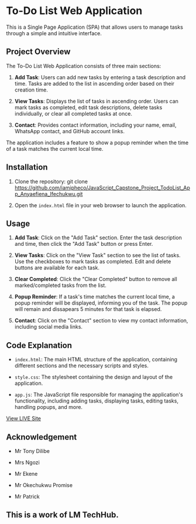 # To-Do List Web Application

This is a Single Page Application (SPA) that allows users to manage tasks through a simple and intuitive interface.

## Project Overview

The To-Do List Web Application consists of three main sections:

1. **Add Task**: Users can add new tasks by entering a task description and time. Tasks are added to the list in ascending order based on their creation time.

2. **View Tasks**: Displays the list of tasks in ascending order. Users can mark tasks as completed, edit task descriptions, delete tasks individually, or clear all completed tasks at once.

3. **Contact**: Provides contact information, including your name, email, WhatsApp contact, and GitHub account links.

The application includes a feature to show a popup reminder when the time of a task matches the current local time.

## Installation

1. Clone the repository: 
   git clone https://github.com/iamipheco/JavaScript_Capstone_Project_TodoList_App_Anyaefiena_Ifechukwu.git

    
2. Open the `index.html` file in your web browser to launch the application.

## Usage

1. **Add Task**: Click on the "Add Task" section. Enter the task description and time, then click the "Add Task" button or press Enter.

2. **View Tasks**: Click on the "View Task" section to see the list of tasks. Use the checkboxes to mark tasks as completed. Edit and delete buttons are available for each task.

3. **Clear Completed**: Click the "Clear Completed" button to remove all marked/completed tasks from the list.

4. **Popup Reminder**: If a task's time matches the current local time, a popup reminder will be displayed, informing you of the task. The popup will remain and dissapears 5 minutes for that task is elapsed.

5. **Contact**: Click on the "Contact" section to view my contact information, including social media links.

## Code Explanation

- `index.html`: The main HTML structure of the application, containing different sections and the necessary scripts and styles.

- `style.css`: The stylesheet containing the design and layout of the application.

- `app.js`: The JavaScript file responsible for managing the application's functionality, including adding tasks, displaying tasks, editing tasks, handling popups, and more.

[View LIVE Site](https://iamipheco.github.io/JavaScript_Capstone_Project_TodoList_App_Anyaefiena_Ifechukwu)

## Acknowledgement

- Mr Tony Dilibe

- Mrs Ngozi

- Mr Ekene

- Mr Okechukwu Promise

- Mr Patrick


## This is a work of LM TechHub.